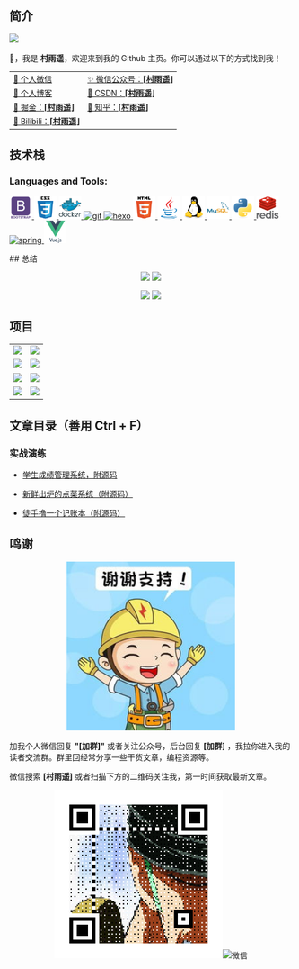 ## 简介

![](https://komarev.com/ghpvc/?username=cunyu1943&color=brightgreen)

👋，我是 **村雨遥**，欢迎来到我的 Github 主页。你可以通过以下的方式找到我！

|                                                              |                                                              |
| ------------------------------------------------------------ | :----------------------------------------------------------- |
| [🙊 个人微信](./imgs/wechat.gif)                              | [✨ 微信公众号：**⌈村雨遥⌋**](./imgs/wepublic.gif)            |
| [🎈 个人博客](https://cunyu1943.github.io)                    | [🎉 CSDN：**⌈村雨遥⌋**](https://cunyu1943.blog.csdn.net/)     |
| [🎊 掘金：**⌈村雨遥⌋**](https://juejin.cn/user/747323637904519) | [🎏 知乎：**⌈村雨遥⌋**](https://www.zhihu.com/people/cunyu1943) |
| [🎯 Bilibili：**⌈村雨遥⌋**](https://space.bilibili.com/77697774) |                                                              |
## 技术栈
<h3 align="left">Languages and Tools:</h3><p align="left"> <a href="https://getbootstrap.com" target="_blank"> <img src="https://raw.githubusercontent.com/devicons/devicon/master/icons/bootstrap/bootstrap-plain-wordmark.svg" alt="bootstrap" width="40" height="40"/> </a> <a href="https://www.w3schools.com/css/" target="_blank"> <img src="https://raw.githubusercontent.com/devicons/devicon/master/icons/css3/css3-original-wordmark.svg" alt="css3" width="40" height="40"/> </a> <a href="https://www.docker.com/" target="_blank"> <img src="https://raw.githubusercontent.com/devicons/devicon/master/icons/docker/docker-original-wordmark.svg" alt="docker" width="40" height="40"/> </a> <a href="https://git-scm.com/" target="_blank"> <img src="https://www.vectorlogo.zone/logos/git-scm/git-scm-icon.svg" alt="git" width="40" height="40"/> </a> <a href="hexo.io/" target="_blank"> <img src="https://www.vectorlogo.zone/logos/hexoio/hexoio-icon.svg" alt="hexo" width="40" height="40"/> </a> <a href="https://www.w3.org/html/" target="_blank"> <img src="https://raw.githubusercontent.com/devicons/devicon/master/icons/html5/html5-original-wordmark.svg" alt="html5" width="40" height="40"/> </a> <a href="https://www.java.com" target="_blank"> <img src="https://raw.githubusercontent.com/devicons/devicon/master/icons/java/java-original.svg" alt="java" width="40" height="40"/> </a> <a href="https://www.linux.org/" target="_blank"> <img src="https://raw.githubusercontent.com/devicons/devicon/master/icons/linux/linux-original.svg" alt="linux" width="40" height="40"/> </a> <a href="https://www.mysql.com/" target="_blank"> <img src="https://raw.githubusercontent.com/devicons/devicon/master/icons/mysql/mysql-original-wordmark.svg" alt="mysql" width="40" height="40"/> </a> <a href="https://www.python.org" target="_blank"> <img src="https://raw.githubusercontent.com/devicons/devicon/master/icons/python/python-original.svg" alt="python" width="40" height="40"/> </a> <a href="https://redis.io" target="_blank"> <img src="https://raw.githubusercontent.com/devicons/devicon/master/icons/redis/redis-original-wordmark.svg" alt="redis" width="40" height="40"/> </a> <a href="https://spring.io/" target="_blank"> <img src="https://www.vectorlogo.zone/logos/springio/springio-icon.svg" alt="spring" width="40" height="40"/> </a> <a href="https://vuejs.org/" target="_blank"> <img src="https://raw.githubusercontent.com/devicons/devicon/master/icons/vuejs/vuejs-original-wordmark.svg" alt="vuejs" width="40" height="40"/> </a> </p>
## 总结

<p align = "center">
  <img src = "https://github-readme-stats.vercel.app/api?username=cunyu1943&count_private=true&show_icons=true&theme=radical&locale=cn&line_height=30">
  <img src = "https://github-readme-stats.vercel.app/api/top-langs/?username=cunyu1943&theme=radical&locale=cn&line_height=20">
</p>


<p align = "center">
 <img  src="https://activity-graph.herokuapp.com/graph?username=cunyu1943&theme=redical&show_icons=true&locale=cn&line_height=30">
 <img src="http://github-readme-streak-stats.herokuapp.com?user=cunyu1943&theme=neon-dark" />
</p>



## 项目

|                                                              |                                                              |
| ------------------------------------------------------------ | ------------------------------------------------------------ |
| [![](https://github-readme-stats.vercel.app/api/pin/?username=cunyu1943&repo=softwares&theme=dark)](https://github.com/cunyu1943/softwares) | [![](https://github-readme-stats.vercel.app/api/pin/?username=cunyu1943&repo=websites&theme=radical)](https://github.com/cunyu1943/websites) |
| [![](https://github-readme-stats.vercel.app/api/pin/?username=cunyu1943&repo=ebooks&theme=merko)](https://github.com/cunyu1943/ebooks) | [![](https://github-readme-stats.vercel.app/api/pin/?username=cunyu1943&repo=code-resources&theme=gruvbox)](https://github.com/cunyu1943/code-resources) |
| [![](https://github-readme-stats.vercel.app/api/pin/?username=cunyu1943&repo=java-programming-instance&theme=tokyonight)](https://github.com/cunyu1943/java-programming-instance) | [![](https://github-readme-stats.vercel.app/api/pin/?username=cunyu1943&repo=python-programming-instance&theme=onedark)](https://github.com/cunyu1943/python-programming-instance) |
| [![](https://github-readme-stats.vercel.app/api/pin/?username=cunyu1943&repo=java-in-actions&theme=synthwave)](https://github.com/cunyu1943/java-in-actions) | [![](https://github-readme-stats.vercel.app/api/pin/?username=cunyu1943&repo=python_nlp_practice&theme=cobalt)](https://github.com/cunyu1943/python_nlp_practice) |

## 文章目录（善用 Ctrl + F）

### 实战演练

-   [学生成绩管理系统，附源码](https://mp.weixin.qq.com/s?__biz=MzIyNTg2MjkzNw==&mid=2247492955&idx=1&sn=8d9013bbfab2450f719937c562940a8e&chksm=e87b912ddf0c183b217721db06e8a880cdf319df65315a55a9a0557a43b84924eff7306cabbe&scene=178&cur_album_id=1859811081213247489#rd)

-   [新鲜出炉的点菜系统（附源码）](https://mp.weixin.qq.com/s?__biz=MzIyNTg2MjkzNw==&mid=2247494096&idx=1&sn=52bac11a181b6fe3e3fe6e31ba5776ec&chksm=e87b9da6df0c14b00586078ea8652cd0a387a4b7e5cb47d4ec32177872bf1f4f48e52a48535f&scene=178&cur_album_id=1859811081213247489#rd)

-   [徒手撸一个记账本（附源码）](https://mp.weixin.qq.com/s?__biz=MzIyNTg2MjkzNw==&mid=2247494120&idx=1&sn=ae45e498ccdab4676119014dd154ca6b&chksm=e87b9d9edf0c1488cf03441dacb724a361e30c048b273b0a4ecb698e79c32bc82a8fc99d006e&scene=178&cur_album_id=1624161604734877700#rd)

    

## 鸣谢

<p align="center"><img src="imgs/thx.gif" width="300"/></p>

加我个人微信回复 **"[加群]"** 或者关注公众号，后台回复 **[加群]** ，我拉你进入我的读者交流群。群里回经常分享一些干货文章，编程资源等。

微信搜索 **[村雨遥]** 或者扫描下方的二维码关注我，第一时间获取最新文章。

<p align="center"><img src="imgs/wepublic.gif" width="300" alt="公众号"/><img src="imgs/wechat.gif" width="300" alt="微信"/></p>
